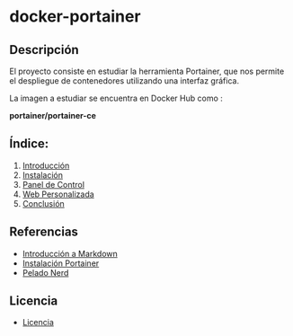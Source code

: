 # docker-portainer
## Descripción
El proyecto consiste en estudiar la herramienta Portainer, que nos permite el despliegue de contenedores utilizando una interfaz gráfica.

La imagen a estudiar se encuentra en Docker Hub como :

**portainer/portainer-ce**

## Índice:
1. [ Introducción ](https://github.com/anasalasro/docker-portainer/blob/main/introduccion.md)  
2. [ Instalación ](https://github.com/anasalasro/docker-portainer/blob/main/instalacion.md)  
3. [ Panel de Control ](https://github.com/anasalasro/docker-portainer/blob/main/paneldecontrol.md)  
4. [ Web Personalizada ](https://github.com/anasalasro/docker-portainer/blob/main/webpersonalizada.md)
5. [ Conclusión ](https://github.com/anasalasro/docker-portainer/blob/main/conclusion.md)

## Referencias
- [Introducción a Markdown](https://www.ionos.es/digitalguide/paginas-web/desarrollo-web/tutorial-de-markdown/#:~:text=Al%20igual%20que%20los%20hiperv%C3%ADnculos,a%20la%20imagen%20entre%20par%C3%A9ntesis.)  
- [Instalación Portainer](https://www.portainer.io/installation/)
- [Pelado Nerd](https://www.youtube.com/watch?v=TSot5AnS-mk)
## Licencia
- [Licencia](https://github.com/anasalasro/docker-portainer/blob/main/imagenes/by-sa.png)  
